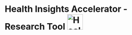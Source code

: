 # Health Insights Accelerator - Research Tool <img src="https://cdn-icons-png.flaticon.com/512/10394/10394376.png" alt="Health Insights Accelerator - Research Tool" width="50" height="50">
